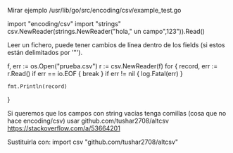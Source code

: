 Mirar ejemplo /usr/lib/go/src/encoding/csv/example_test.go

import "encoding/csv"
import "strings"
csv.NewReader(strings.NewReader("hola,\" un campo\",123")).Read()

Leer un fichero, puede tener cambios de línea dentro de los fields (si estos están delimitados por '"').

f, err := os.Open("prueba.csv")
r := csv.NewReader(f)
for {
    record, err := r.Read()
    if err == io.EOF {
        break
    }
    if err != nil {
        log.Fatal(err)
    }

    fmt.Println(record)
}


Si queremos que los campos con string vacías tenga comillas (cosa que no hace encoding/csv) usar github.com/tushar2708/altcsv
https://stackoverflow.com/a/53664201

Sustituirla con:
import csv "github.com/tushar2708/altcsv"
